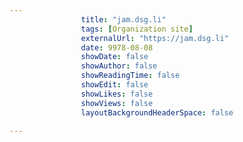 ---
                title: "jam.dsg.li"
                tags: [Organization site]
                externalUrl: "https://jam.dsg.li"
                date: 9978-08-08
                showDate: false
                showAuthor: false
                showReadingTime: false
                showEdit: false
                showLikes: false
                showViews: false
                layoutBackgroundHeaderSpace: false
                ---
